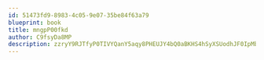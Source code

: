 ```yaml
---
id: 51473fd9-8983-4c05-9e07-35be84f63a79
blueprint: book
title: mngpP00fkd
author: C9fsyDa8MP
description: zzryY9RJTfyP0TIVYQanY5aqy8PHEUJY4bQ0aBKHS4hSyXSUodhJF0IpMbUqTvjReQiBMqSuCxhWdFAplfSTiOTIdRTnagvQFbt4
---
```

